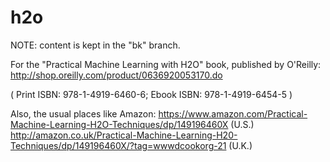 # h2o

NOTE: content is kept in the "bk" branch.

For the "Practical Machine Learning with H2O" book, published by O'Reilly:
   http://shop.oreilly.com/product/0636920053170.do

( Print ISBN: 978-1-4919-6460-6;   Ebook ISBN: 978-1-4919-6454-5 )

Also, the usual places like Amazon:
  https://www.amazon.com/Practical-Machine-Learning-H2O-Techniques/dp/149196460X (U.S.)
  http://amazon.co.uk/Practical-Machine-Learning-H20-Techniques/dp/149196460X/?tag=wwwdcookorg-21
   (U.K.)

